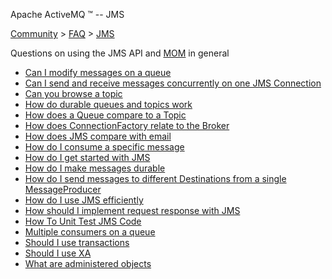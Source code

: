 Apache ActiveMQ ™ -- JMS 

[Community](community.md) > [FAQ](CommunityCommunity/Community/faq.md) > [JMS](Community/FAQCommunity/FAQ/Community/FAQ/jms.md)


Questions on using the JMS API and [MOM](Community/FAQ/Terminology/mom.md) in general

*   [Can I modify messages on a queue](Community/FAQ/JMSCommunity/FAQ/JMS/Community/FAQ/JMS/can-i-modify-messages-on-a-queue.md)
*   [Can I send and receive messages concurrently on one JMS Connection](Community/FAQ/JMS/can-i-send-and-receive-messages-concurrently-on-one-jms-connection.md)
*   [Can you browse a topic](Community/FAQ/JMSCommunity/FAQ/JMS/Community/FAQ/JMS/can-you-browse-a-topic.md)
*   [How do durable queues and topics work](Community/FAQ/JMSCommunity/FAQ/JMS/Community/FAQ/JMS/how-do-durable-queues-and-topics-work.md)
*   [How does a Queue compare to a Topic](Community/FAQ/JMSCommunity/FAQ/JMS/Community/FAQ/JMS/how-does-a-queue-compare-to-a-topic.md)
*   [How does ConnectionFactory relate to the Broker](Community/FAQ/JMSCommunity/FAQ/JMS/Community/FAQ/JMS/how-does-connectionfactory-relate-to-the-broker.md)
*   [How does JMS compare with email](Community/FAQ/JMSCommunity/FAQ/JMS/Community/FAQ/JMS/how-does-jms-compare-with-email.md)
*   [How do I consume a specific message](Community/FAQ/JMS/how-do-i-consume-a-specific-message.md)
*   [How do I get started with JMS](Community/FAQ/JMS/how-do-i-get-started-with-Community/FAQ/jms.md)
*   [How do I make messages durable](Community/FAQ/JMSCommunity/FAQ/JMS/Community/FAQ/JMS/how-do-i-make-messages-durable.md)
*   [How do I send messages to different Destinations from a single MessageProducer](Community/FAQ/JMS/how-do-i-send-messages-to-different-destinations-from-a-single-messageproducer.md)
*   [How do I use JMS efficiently](Community/FAQ/JMSCommunity/FAQ/JMS/Community/FAQ/JMS/how-do-i-use-jms-efficiently.md)
*   [How should I implement request response with JMS](Community/FAQ/JMSCommunity/FAQ/JMS/Community/FAQ/JMS/how-should-i-implement-request-response-with-Community/FAQ/jms.md)
*   [How To Unit Test JMS Code](Community/FAQ/JMSCommunity/FAQ/JMS/Community/FAQ/JMS/how-to-unit-test-jms-code.md)
*   [Multiple consumers on a queue](Community/FAQ/JMSCommunity/FAQ/JMS/Community/FAQ/JMS/multiple-consumers-on-a-queue.md)
*   [Should I use transactions](Community/FAQ/JMSCommunity/FAQ/JMS/Community/FAQ/JMS/should-i-use-transactions.md)
*   [Should I use XA](Community/FAQ/JMSCommunity/FAQ/JMS/Community/FAQ/JMS/should-i-use-xa.md)
*   [What are administered objects](Community/FAQ/JMS/what-are-administered-objects.md)

